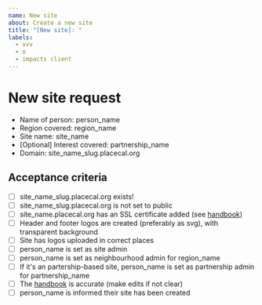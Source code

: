 ```yaml
---
name: New site
about: Create a new site
title: "[New site]: "
labels:
  - vvv
  - e
  - impacts client
---
```


# New site request

- Name of person: person_name
- Region covered: region_name
- Site name: site_name
- [Optional] Interest covered: partnership_name
- Domain: site_name_slug.placecal.org

## Acceptance criteria

- [ ] site_name_slug.placecal.org exists! 
- [ ] site_name_slug.placecal.org is not set to public
- [ ] site_name.placecal.org has an SSL certificate added (see [handbook](https://gfsc.notion.site/Creating-a-new-PlaceCal-Site-bd90494c88e74bfe94c306f714ede8dc))
- [ ] Header and footer logos are created (preferably as svg), with transparent background
- [ ] Site has logos uploaded in correct places
- [ ] person_name is set as site admin
- [ ] person_name is set as neighbourhood admin for region_name
- [ ] If it's an partership-based site, person_name is set as partnership admin for partnership_name
- [ ] The [handbook](https://gfsc.notion.site/Creating-a-new-PlaceCal-Site-bd90494c88e74bfe94c306f714ede8dc) is accurate (make edits if not clear)
- [ ] person_name is informed their site has been created
